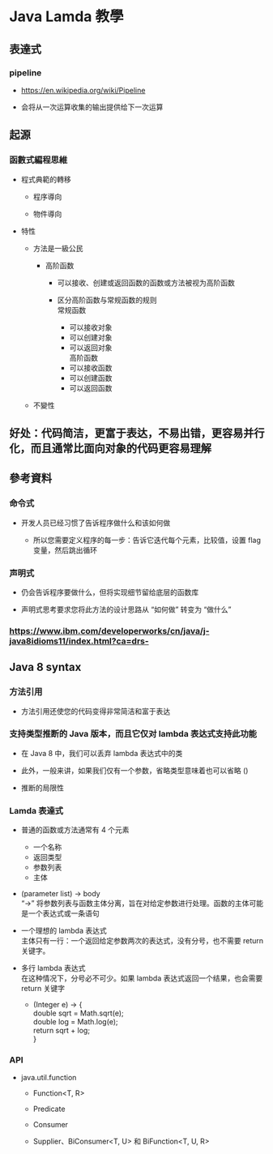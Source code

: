 # Java Lamda 教學


## 表達式

### pipeline

- https://en.wikipedia.org/wiki/Pipeline

- 会将从一次运算收集的输出提供给下一次运算

## 起源

### 函數式編程思維

- 程式典範的轉移

	- 程序導向

	- 物件導向

- 特性

	- 方法是一級公民

		- 高阶函数

			- 可以接收、创建或返回函数的函数或方法被视为高阶函数

			- 区分高阶函数与常规函数的规则  
			  常规函数  
			  * 可以接收对象  
			  * 可以创建对象  
			  * 可以返回对象  
			  高阶函数  
			  * 可以接收函数  
			  * 可以创建函数  
			  * 可以返回函数

	- 不變性

## 好处：代码简洁，更富于表达，不易出错，更容易并行化，而且通常比面向对象的代码更容易理解

## 參考資料

### 命令式

- 开发人员已经习惯了告诉程序做什么和该如何做

	- 所以您需要定义程序的每一步：告诉它迭代每个元素，比较值，设置 flag 变量，然后跳出循环

### 声明式

- 仍会告诉程序要做什么，但将实现细节留给底层的函数库

- 声明式思考要求您将此方法的设计思路从 “如何做” 转变为 “做什么”

### https://www.ibm.com/developerworks/cn/java/j-java8idioms11/index.html?ca=drs-

## Java 8 syntax

### 方法引用

- 方法引用还使您的代码变得非常简洁和富于表达

### 支持类型推断的 Java 版本，而且它仅对 lambda 表达式支持此功能

- 在 Java 8 中，我们可以丢弃 lambda 表达式中的类

- 此外，一般来讲，如果我们仅有一个参数，省略类型意味着也可以省略 ()

- 推断的局限性

### Lamda 表達式

- 普通的函数或方法通常有 4 个元素  
  * 一个名称  
  * 返回类型  
  * 参数列表  
  * 主体

- (parameter list) -> body  
  “->” 将参数列表与函数主体分离，旨在对给定参数进行处理。函数的主体可能是一个表达式或一条语句

- 一个理想的 lambda 表达式  
  主体只有一行：一个返回给定参数两次的表达式，没有分号，也不需要 return 关键字。

- 多行 lambda 表达式  
  在这种情况下，分号必不可少。如果 lambda 表达式返回一个结果，也会需要 return 关键字

	- (Integer e) -> {   
	    double sqrt = Math.sqrt(e);  
	    double log = Math.log(e);  
	    return sqrt + log;   
	  }

### API

- java.util.function

	- Function<T, R>

	- Predicate<T>

	- Consumer<T>

	- Supplier<T>、BiConsumer<T, U> 和 BiFunction<T, U, R>
